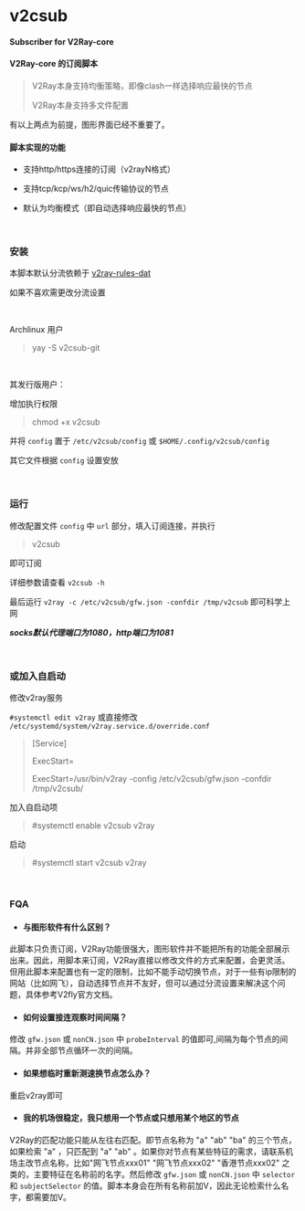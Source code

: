 # v2csub
#### Subscriber for V2Ray-core
#### V2Ray-core 的订阅脚本

> V2Ray本身支持均衡策略，即像clash一样选择响应最快的节点
> 
> V2Ray本身支持多文件配置

有以上两点为前提，图形界面已经不重要了。

#### 脚本实现的功能
* 支持http/https连接的订阅（v2rayN格式）
 
* 支持tcp/kcp/ws/h2/quic传输协议的节点
 
* 默认为均衡模式（即自动选择响应最快的节点）

<br/> 

### 安装

本脚本默认分流依赖于 [v2ray-rules-dat](https://github.com/Loyalsoldier/v2ray-rules-dat)

如果不喜欢需更改分流设置

<br/> 

Archlinux 用户

> yay -S v2csub-git

<br/> 

其发行版用户：

增加执行权限

> chmod +x v2csub

并将 `config` 置于 `/etc/v2csub/config` 或 `$HOME/.config/v2csub/config`

其它文件根据 `config` 设置安放


<br/> 

### 运行

修改配置文件 `config` 中 `url` 部分，填入订阅连接，并执行

> v2csub

即可订阅

详细参数请查看 `v2csub -h`

最后运行 `v2ray -c /etc/v2csub/gfw.json -confdir /tmp/v2csub` 即可科学上网


***socks默认代理端口为1080，http端口为1081***

<br/> 

### 或加入自启动 

修改v2ray服务 

`#systemctl edit v2ray`  或直接修改 `/etc/systemd/system/v2ray.service.d/override.conf`

> [Service]
> 
> ExecStart=
> 
> ExecStart=/usr/bin/v2ray -config /etc/v2csub/gfw.json -confdir /tmp/v2csub/

加入自启动项

> #systemctl enable v2csub v2ray

启动

> #systemctl start v2csub v2ray


<br/> 


### FQA

* #### 与图形软件有什么区别？

此脚本只负责订阅，V2Ray功能很强大，图形软件并不能把所有的功能全部展示出来。因此，用脚本来订阅，V2Ray直接以修改文件的方式来配置，会更灵活。但用此脚本来配置也有一定的限制，比如不能手动切换节点，对于一些有ip限制的网站（比如网飞），自动选择节点并不友好，但可以通过分流设置来解决这个问题，具体参考V2fly官方文档。
 
* #### 如何设置接连观察时间间隔？

修改 `gfw.json` 或 `nonCN.json` 中 `probeInterval` 的值即可,间隔为每个节点的间隔。并非全部节点循环一次的间隔。

* #### 如果想临时重新测速换节点怎么办？

重启v2ray即可

* #### 我的机场很稳定，我只想用一个节点或只想用某个地区的节点

V2Ray的匹配功能只能从左往右匹配。即节点名称为 "a" "ab" "ba" 的三个节点，如果检索 "a" ，只匹配到 "a" "ab" 。如果你对节点有某些特征的需求，请联系机场主改节点名称，比如"网飞节点xxx01"  "网飞节点xxx02" "香港节点xxx02" 之类的，主要特征在名称前的名字。然后修改 `gfw.json` 或 `nonCN.json` 中 `selector` 和 `subjectSelector` 的值。脚本本身会在所有名称前加V，因此无论检索什么名字，都需要加V。
